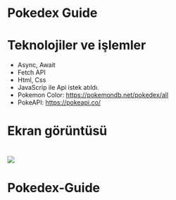 # Pokedex Guide

# Teknolojiler ve işlemler

- Async, Await
- Fetch API
- Html, Css
- JavaScrip ile Api istek atıldı.
- Pokemon Color: https://pokemondb.net/pokedex/all
- PokeAPI: https://pokeapi.co/

# Ekran görüntüsü

# ![](bes.gif)
# Pokedex-Guide

